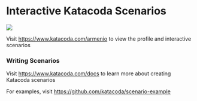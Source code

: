 # Interactive Katacoda Scenarios

[![](http://shields.katacoda.com/katacoda/armenio/count.svg)](https://www.katacoda.com/armenio "Get your profile on Katacoda.com")

Visit https://www.katacoda.com/armenio to view the profile and interactive scenarios

### Writing Scenarios
Visit https://www.katacoda.com/docs to learn more about creating Katacoda scenarios

For examples, visit https://github.com/katacoda/scenario-example
